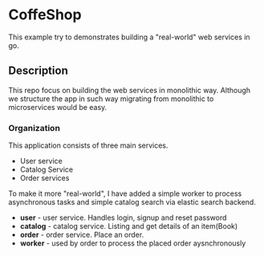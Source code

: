 # CoffeShop

This example try to demonstrates building a "real-world" web services in go.

## Description

This repo focus on building the web services in monolithic way. Although we structure the app in such way migrating from monolithic to microservices would be easy.

### Organization

This application consists of three main services. 

- User service
- Catalog Service
- Order services

To make it more "real-world", I have added a simple worker to process asynchronous tasks and simple catalog search via elastic search backend.

- __user__ - user service. Handles login, signup and reset password
- __catalog__ - catalog service. Listing and get details of an item(Book)
- __order__ - order service. Place an order.
- __worker__ - used by order to process the placed order aysnchronously
